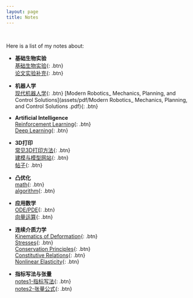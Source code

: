 ```yaml
---
layout: page
title: Notes
---
```


<br /> 

Here is a list of my notes about:

- **基础生物实验**  
  [基础生物实验](/pages/writing.md){: .btn}  
  [论文实验补充](/pages/writing.md){: .btn}  

- **机器人学**  
  [现代机器人学](/pages/writing.md){: .btn}
  [Modern Robotics_ Mechanics, Planning, and Control Solutions](assets/pdf/Modern Robotics_ Mechanics, Planning, and Control Solutions .pdf){: .btn}   

- **Artificial Intelligence**  
  [Reinforcement Learning](/pages/writing.md){: .btn}  
  [Deep Learning](/pages/writing.md){: .btn}  

- **3D打印**  
  [常见3D打印方法](/pages/writing.md){: .btn}  
  [建模与模型网站](/pages/writing.md){: .btn}  
  [帖子](/pages/writing.md){: .btn}  

- **凸优化**  
  [math](/pages/writing.md){: .btn}  
  [algorithm](/pages/writing.md){: .btn}  

- **应用数学**  
  [ODE/PDE](/pages/writing.md){: .btn}  
  [向量运算](/pages/writing.md){: .btn}  

- **连续介质力学**  
  [Kinematics of Deformation](/pages/writing.md){: .btn}  
  [Stresses](/pages/writing.md){: .btn}  
  [Conservation Principles](/pages/writing.md){: .btn}  
  [Constitutive Relations](/pages/writing.md){: .btn}  
  [Nonlinear Elasticity](/pages/writing.md){: .btn}  
  
- **指标写法与张量**  
  [notes1-指标写法](/pages/writing.md){: .btn}  
  [notes2-张量公式](/pages/writing.md){: .btn}  

<br /> 


